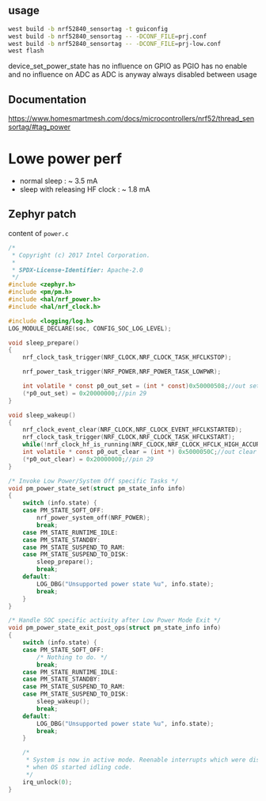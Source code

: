 ## usage
```bash
west build -b nrf52840_sensortag -t guiconfig
west build -b nrf52840_sensortag -- -DCONF_FILE=prj.conf
west build -b nrf52840_sensortag -- -DCONF_FILE=prj-low.conf
west flash
```

device_set_power_state has no influence on GPIO as PGIO has no enable and no influence on ADC as ADC is anyway always disabled between usage

## Documentation
https://www.homesmartmesh.com/docs/microcontrollers/nrf52/thread_sensortag/#tag_power

# Lowe power perf
* normal sleep : ~ 3.5 mA
* sleep with releasing HF clock : ~ 1.8 mA
## Zephyr patch
content of `power.c`

```c
/*
 * Copyright (c) 2017 Intel Corporation.
 *
 * SPDX-License-Identifier: Apache-2.0
 */
#include <zephyr.h>
#include <pm/pm.h>
#include <hal/nrf_power.h>
#include <hal/nrf_clock.h>

#include <logging/log.h>
LOG_MODULE_DECLARE(soc, CONFIG_SOC_LOG_LEVEL);

void sleep_prepare()
{
	nrf_clock_task_trigger(NRF_CLOCK,NRF_CLOCK_TASK_HFCLKSTOP);

	nrf_power_task_trigger(NRF_POWER,NRF_POWER_TASK_LOWPWR);

	int volatile * const p0_out_set = (int * const)0x50000508;//out set
	(*p0_out_set) = 0x20000000;//pin 29
}

void sleep_wakeup()
{
    nrf_clock_event_clear(NRF_CLOCK,NRF_CLOCK_EVENT_HFCLKSTARTED);
    nrf_clock_task_trigger(NRF_CLOCK,NRF_CLOCK_TASK_HFCLKSTART);
	while(!nrf_clock_hf_is_running(NRF_CLOCK,NRF_CLOCK_HFCLK_HIGH_ACCURACY));
	int volatile * const p0_out_clear = (int *) 0x5000050C;//out clear
	(*p0_out_clear) = 0x20000000;//pin 29
}

/* Invoke Low Power/System Off specific Tasks */
void pm_power_state_set(struct pm_state_info info)
{
	switch (info.state) {
	case PM_STATE_SOFT_OFF:
		nrf_power_system_off(NRF_POWER);
		break;
	case PM_STATE_RUNTIME_IDLE:
	case PM_STATE_STANDBY:
	case PM_STATE_SUSPEND_TO_RAM:
	case PM_STATE_SUSPEND_TO_DISK:
		sleep_prepare();
		break;
	default:
		LOG_DBG("Unsupported power state %u", info.state);
		break;
	}
}

/* Handle SOC specific activity after Low Power Mode Exit */
void pm_power_state_exit_post_ops(struct pm_state_info info)
{
	switch (info.state) {
	case PM_STATE_SOFT_OFF:
		/* Nothing to do. */
		break;
	case PM_STATE_RUNTIME_IDLE:
	case PM_STATE_STANDBY:
	case PM_STATE_SUSPEND_TO_RAM:
	case PM_STATE_SUSPEND_TO_DISK:
		sleep_wakeup();
		break;
	default:
		LOG_DBG("Unsupported power state %u", info.state);
		break;
	}

	/*
	 * System is now in active mode. Reenable interrupts which were disabled
	 * when OS started idling code.
	 */
	irq_unlock(0);
}
```